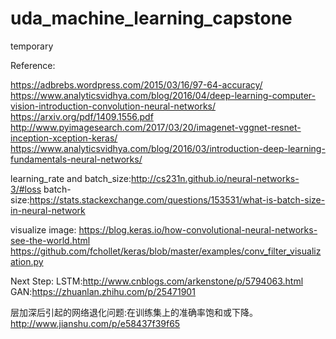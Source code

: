 # uda_machine_learning_capstone
temporary

Reference:

https://adbrebs.wordpress.com/2015/03/16/97-64-accuracy/
https://www.analyticsvidhya.com/blog/2016/04/deep-learning-computer-vision-introduction-convolution-neural-networks/
https://arxiv.org/pdf/1409.1556.pdf
http://www.pyimagesearch.com/2017/03/20/imagenet-vggnet-resnet-inception-xception-keras/
https://www.analyticsvidhya.com/blog/2016/03/introduction-deep-learning-fundamentals-neural-networks/


learning_rate and batch_size:http://cs231n.github.io/neural-networks-3/#loss
batch-size:https://stats.stackexchange.com/questions/153531/what-is-batch-size-in-neural-network

visualize image:
https://blog.keras.io/how-convolutional-neural-networks-see-the-world.html
https://github.com/fchollet/keras/blob/master/examples/conv_filter_visualization.py

Next Step:
LSTM:http://www.cnblogs.com/arkenstone/p/5794063.html
GAN:https://zhuanlan.zhihu.com/p/25471901

层加深后引起的网络退化问题:在训练集上的准确率饱和或下降。
http://www.jianshu.com/p/e58437f39f65
